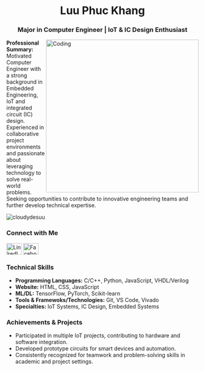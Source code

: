 
<h1 align="center">Luu Phuc Khang</h1>
<h3 align="center">Major in Computer Engineer | IoT & IC Design Enthusiast</h3>
<img align="right" alt="Coding" width="400" src="https://images.steamusercontent.com/ugc/2027222811593436732/82115CE113C66DB6D40CE2C372ABC1918172B8ED/">

<p align="left">
<strong>Professional Summary:</strong><br>
Motivated Computer Engineer with a strong background in Embedded Engineering, IoT and integrated circuit (IC) design. Experienced in collaborative project environments and passionate about leveraging technology to solve real-world problems. Seeking opportunities to contribute to innovative engineering teams and further develop technical expertise.
</p>


<p align="left"> <img src="https://komarev.com/ghpvc/?username=cloudydesuu&label=Profile%20views&color=0e75b6&style=flat" alt="cloudydesuu" /> </p>


<h3 align="left">Connect with Me</h3>
<p align="left">
<a href="https://linkedin.com/in/luuphuckhangg" target="blank"><img align="center" src="https://raw.githubusercontent.com/rahuldkjain/github-profile-readme-generator/master/src/images/icons/Social/linked-in-alt.svg" alt="LinkedIn" height="30" width="40" /></a>
<a href="https://fb.com/cloudydesuu117/" target="blank"><img align="center" src="https://raw.githubusercontent.com/rahuldkjain/github-profile-readme-generator/master/src/images/icons/Social/facebook.svg" alt="Facebook" height="30" width="40" /></a>
</p>


<h3 align="left">Technical Skills</h3>
<ul>
    <li><strong>Programming Languages:</strong> C/C++, Python, JavaScript, VHDL/Verilog</li>
    <li><strong>Website:</strong> HTML, CSS, JavaScript</li>
    <li><strong>ML/DL:</strong> TensorFlow, PyTorch, Scikit-learn</li>
    <li><strong>Tools & Framewoks/Technologies:</strong> Git, VS Code, Vivado</li>
    <li><strong>Specialties:</strong> IoT Systems, IC Design, Embedded Systems</li>
</ul>

<h3 align="left">Achievements & Projects</h3>
<ul>
	<li>Participated in multiple IoT projects, contributing to hardware and software integration.</li>
	<li>Developed prototype circuits for smart devices and automation.</li>
	<li>Consistently recognized for teamwork and problem-solving skills in academic and project settings.</li>
</ul>

